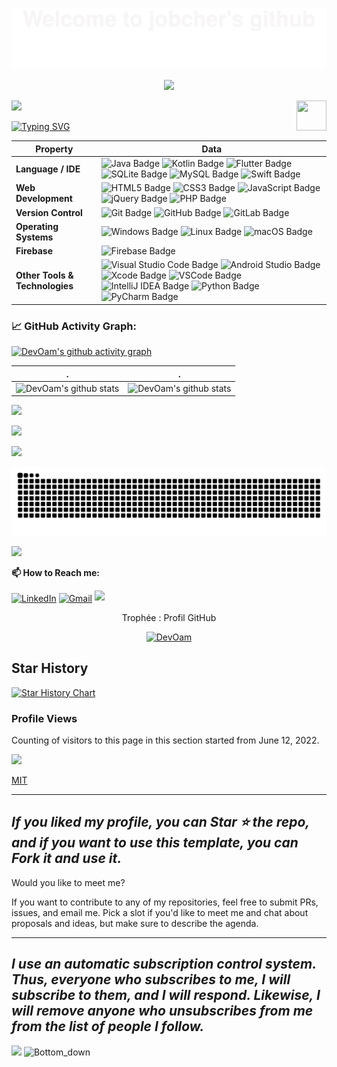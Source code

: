 <!-- Animation bottom-up -->


<!-- Image avec animation bottom-up -->
<p align="center">
  <img src="https://raw.githubusercontent.com/BEPb/BEPb/3e7b42ddac3c8e86088e7cdc6f6aa76fdb5a26df/assets/Bottom_up.svg" style="animation: bottomUp 1s ease-out;"
</p>
<!-- Image header -->
<p align="center">
  <img src="https://raw.githubusercontent.com/BEPb/BEPb/main/src/header_.png">
</p>


<!--   my-header-img -->
![](./src/header_.png)
<a href="https://www.python.org/"><img src="https://upload.wikimedia.org/wikipedia/commons/c/c3/Python-logo-notext.svg" align="right" height="48" width="48" ></a>


<!--   my-ticker -->    
[![Typing SVG](https://readme-typing-svg.herokuapp.com?color=%2336BCF7&center=true&vCenter=true&width=600&lines=Hi+there+👋,+I+am+DevOam;+Mobile+Developer;Java%2C+Kotlin%2C+Flutter%2C+SQLite%2C+MySQL%2C+Swift;Native+and+multiplatform+app+development;Web+development%3A+HTML%2C+CSS%2C+JavaScript%2C+jQuery%2C+PHP)](https://git.io/typing-svg)


<!--   my-skills -->

| Property                                      | Data                                                                                                                                                                                                                                                                                                                                                                                                                                                                                                                                                                                                                                                                                                                                                                                                                                                                                                                                                                                                                                                                                                                                                                                                                                                                                                                                                                                                                                                                                                                                                                                                                                                                                                                                                                                                            |
|-----------------------------------------------|-------------------------------------------------------------------------------------------------------------------------------------------------------------------------------------------------------------------------------------------------------------------------------------------------------------------------------------------------------------------------------------------------------------------------------------------------------------------------------------------------------------------------------------------------------------------------------------------------------------------------------------------------------------------------------------------------------------------------------------------------------------------------------------------------------------------------------------------------------------------------------------------------------------------------------------------------------------------------------------------------------------------------------------------------------------------------------------------------------------------------------------------------------------------------------------------------------------------------------------------------------------------------------------------------------------------------------------------------------------------------------------------------------------------------------------------------------------------------------------------------------------------------------------------------------------------------------------------------------------------------------------------------------------------------------------------------------------------------------------------------|
| **Language / IDE**                            | ![Java Badge](https://img.shields.io/badge/-Java-007396?style=flat&logo=java&logoColor=white) ![Kotlin Badge](https://img.shields.io/badge/-Kotlin-0095D5?style=flat&logo=kotlin&logoColor=white) ![Flutter Badge](https://img.shields.io/badge/-Flutter-02569B?style=flat&logo=flutter&logoColor=white) ![SQLite Badge](https://img.shields.io/badge/-SQLite-003B57?style=flat&logo=sqlite&logoColor=white) ![MySQL Badge](https://img.shields.io/badge/-MySQL-4479A1?style=flat&logo=mysql&logoColor=white) ![Swift Badge](https://img.shields.io/badge/-Swift-FA7343?style=flat&logo=swift&logoColor=white)                                                                                                                                                                                                                                                                                                                                                                                                                                                                                                                                                                                                                                                                                                                                                                                                                                                                                                                                                                                                                                                                                                                                              |
| **Web Development**                           | ![HTML5 Badge](https://img.shields.io/badge/-HTML5-E34F26?style=flat&logo=html5&logoColor=white) ![CSS3 Badge](https://img.shields.io/badge/-CSS3-1572B6?style=flat&logo=css3&logoColor=white) ![JavaScript Badge](https://img.shields.io/badge/-JavaScript-F7DF1E?style=flat&logo=javascript&logoColor=black) ![jQuery Badge](https://img.shields.io/badge/-jQuery-0769AD?style=flat&logo=jquery&logoColor=white) ![PHP Badge](https://img.shields.io/badge/-PHP-777BB4?style=flat&logo=php&logoColor=white)                                                                                                                                                                                                                                                                                                                                                                                                                                                                                                                                                                                                                                                                                                                                                                                                                                                                                                                                                                                                                                                                                                                                                       |
| **Version Control**                           | ![Git Badge](https://img.shields.io/badge/-Git-F05032?style=flat&logo=git&logoColor=white) ![GitHub Badge](https://img.shields.io/badge/-GitHub-181717?style=flat&logo=github&logoColor=white) ![GitLab Badge](https://img.shields.io/badge/-GitLab-FCA121?style=flat&logo=gitlab&logoColor=white)                                                                                                                                                                                                                                                                                                                                                                                                                                                                                                                                                                                                                                                                                                                                                                                                                                                                                                                                                                                                                                                                                                                                                                                                                                                                  |
| **Operating Systems**                         | ![Windows Badge](https://img.shields.io/badge/-Windows-0078D6?style=flat&logo=windows&logoColor=white) ![Linux Badge](https://img.shields.io/badge/-Linux-FCC624?style=flat&logo=linux&logoColor=black) ![macOS Badge](https://img.shields.io/badge/-macOS-000000?style=flat&logo=apple&logoColor=white)                                                                                                                                                                                                                                                                                                                                                                                                                                                                                                                                                                                                                                                                                                                                                                                                                                                                                                                                                                                                                                                                                                                                                                                                                                                                                                                           |
| **Firebase**                                  | ![Firebase Badge](https://img.shields.io/badge/-Firebase-FFCA28?style=flat&logo=firebase&logoColor=black)                                                                                                                                                                                                                                                                                                                                                                                                                                                                                                                                                                                                                                                                                                                                                                                                                                                                                                                                                                                                                                                                                                                                                                                                                                                                                                                                                                                                                                                                                                                                                                                                                                                                                                                                                                                                                                                 |
| **Other Tools & Technologies**                 | ![Visual Studio Code Badge](https://img.shields.io/badge/-Visual%20Studio%20Code-007ACC?style=flat&logo=visual-studio-code&logoColor=white) ![Android Studio Badge](https://img.shields.io/badge/-Android%20Studio-3DDC84?style=flat&logo=android-studio&logoColor=white) ![Xcode Badge](https://img.shields.io/badge/-Xcode-1575F9?style=flat&logo=xcode&logoColor=white) ![VSCode Badge](https://img.shields.io/badge/-VSCode-007ACC?style=flat&logo=visual-studio-code&logoColor=white) ![IntelliJ IDEA Badge](https://img.shields.io/badge/-IntelliJ%20IDEA-000000?style=flat&logo=intellij-idea&logoColor=white) ![Python Badge](https://img.shields.io/badge/-Python-3776AB?style=flat&logo=python&logoColor=white) ![PyCharm Badge](https://img.shields.io/badge/-PyCharm-000000?style=flat&logo=pycharm&logoColor=white)

<!--   GitHub stats graph -->
### 📈 GitHub Activity Graph:
[![DevOam's github activity graph](https://github-readme-activity-graph.cyclic.app/graph?username=DevOam&theme=github-compact)](https://github.com/DevOam/github-readme-activity-graph)


| .                                                                                                                                       | .                                                                                                                         |
|-----------------------------------------------------------------------------------------------------------------------------------------|---------------------------------------------------------------------------------------------------------------------------|
| ![DevOam's github stats](https://github-readme-stats.vercel.app/api?username=DevOam&show_icons=true&theme=radical&include_all_commits=true) | ![DevOam's github stats](https://github-readme-stats.vercel.app/api/top-langs/?username=DevOam&theme=radical&layout=compact) |

<img src="https://github-readme-streak-stats.herokuapp.com/?user=DevOam"></img>

<!--   profile-green-animate -->
![](./profile-3d-contrib/profile-green-animate.svg)

<!--   grid-snake -->
![](https://github.com/DevOam/DevOam/blob/output/github-contribution-grid-snake.svg)

<!--   skyline 
<a href="https://skyline.github.com/DevOam/2022"><img src="./assets/2022.gif" alt="" width="auto" height="auto" /></a>
-->
![Grille de contributions animée](https://github.com/BEPb/BEPb/blob/output/github-contribution-grid-snake.svg)

<!--  2d history skills -->
<img src="https://cr-skills-chart-widget.azurewebsites.net/api/api?username=DevOam" width="auto"></img>

**📫 How to Reach me:**
<p align="left">
<a href="https://linkedin.com/in/mohamed-reda-lakouas-3a8413264" target="blank"><img align="center" src="https://raw.githubusercontent.com/BEPb/BEPb/master/assets/linkedin.svg" alt="LinkedIn" height="30" width="30" /></a>
<a href="mailto:redalakouas03@gmail.com" target="blank"><img align="center" src="https://raw.githubusercontent.com/BEPb/BEPb/master/assets/gmail.svg" alt="Gmail" height="30" width="30" /></a>
<a href="http://Wa.me/+212772321613" alt="Connect on Whatsapp"> <img src="https://img.shields.io/badge/WHATSAPP-%2325D366.svg?&style=for-the-badge&logo=whatsapp&logoColor=white" /> </a>
</p>

<div align="center">
<summary>Trophée : Profil GitHub</summary>
</div>

<p align="center"> 
<a href="https://github.com/ryo-ma/github-profile-trophy"><img src="https://github-profile-trophy.vercel.app/?username=DevOam" alt="DevOam" /></a>
</p>

## Star History

[![Star History Chart](https://api.star-history.com/svg?repos=DevOam/DevOam&type=Date)](https://star-history.com/#DevOam/DevOam&Date)

### Profile Views
Counting of visitors to this page in this section started from June 12, 2022.

![](https://count.getloli.com/get/@DevOam.github.readme)
</br>

[MIT](LICENSE)

</p>

---
  *If you liked my profile, you can Star ⭐ the repo, and if you want to use this template, you can Fork it and use it.* 
---

Would you like to meet me?

If you want to contribute to any of my repositories, feel free to submit PRs, issues, and email me. Pick a slot if you'd like to meet me and chat about proposals and ideas, but make sure to describe the agenda.

---
  *I use an automatic subscription control system. Thus, everyone who subscribes to me, I will subscribe to them, and I will respond. Likewise, I will remove anyone who unsubscribes from me from the list of people I follow.* 
---

![](assets/Bottom_down.svg)
![Bottom_down](https://raw.githubusercontent.com/BEPb/BEPb/main/assets/Bottom_down.svg)

